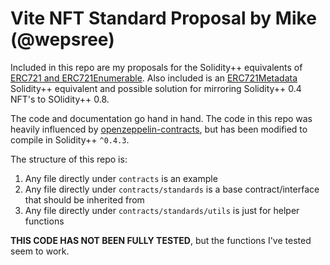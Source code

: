 # Vite NFT Standard Proposal by Mike (@wepsree)

Included in this repo are my proposals for the Solidity++ equivalents of [ERC721 and ERC721Enumerable](https://eips.ethereum.org/EIPS/eip-721). Also included is an [ERC721Metadata](https://docs.openzeppelin.com/contracts/2.x/api/token/erc721#ERC721Metadata) Solidity++ equivalent and possible solution for mirroring Solidity++ 0.4 NFT's to SOlidity++ 0.8.

The code and documentation go hand in hand. The code in this repo was heavily influenced by [openzeppelin-contracts](https://github.com/OpenZeppelin/openzeppelin-contracts), but has been modified to compile in Solidity++ `^0.4.3`.

The structure of this repo is:
1. Any file directly under `contracts` is an example
2. Any file directly under `contracts/standards` is a base contract/interface that should be inherited from
3. Any file directly under `contracts/standards/utils` is just for helper functions

**THIS CODE HAS NOT BEEN FULLY TESTED**, but the functions I've tested seem to work.